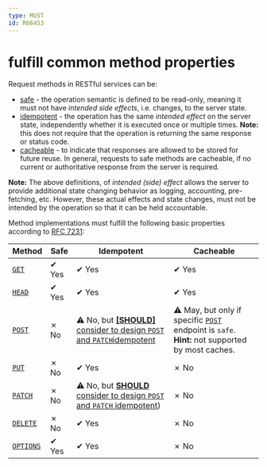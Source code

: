 ```yaml
---
type: MUST
id: R66453
---
```


# fulfill common method properties

Request methods in RESTful services can be:

- [safe](https://tools.ietf.org/html/rfc7231#section-4.2.1) - the operation semantic is defined to be read-only, meaning it must not have _intended side effects_, i.e. changes, to the server state.
- [idempotent](https://tools.ietf.org/html/rfc7231#section-4.2.2) - the operation has the same _intended effect_ on the server state, independently whether it is executed once or multiple times.
  **Note:** this does not require that the operation is returning the same response or status code.
- [cacheable](https://tools.ietf.org/html/rfc7231#section-4.2.3) - to indicate that responses are allowed to be stored for future reuse.
  In general, requests to safe methods are cacheable, if no current or authoritative response from the server is required.

**Note:** The above definitions, of _intended (side) effect_ allows the server to provide additional state changing behavior as logging, accounting, pre-fetching, etc.
However, these actual effects and state changes, must not be intended by the operation so that it can be held accountable.

Method implementations must fulfill the following basic properties according to [RFC 7231](https://tools.ietf.org/html/rfc7231):

| Method                | Safe  | Idempotent                                                                      | Cacheable                                                                                                |
| --------------------- | ----- | ------------------------------------------------------------------------------- | -------------------------------------------------------------------------------------------------------- |
| [`GET`](#get)         | ✔ Yes | ✔ Yes                                                                           | ✔ Yes                                                                                                    |
| [`HEAD`](#head)       | ✔ Yes | ✔ Yes                                                                           | ✔ Yes                                                                                                    |
| [`POST`](#post)       | ✗ No  | ⚠️ No, but [**[SHOULD]** consider to design `POST` and `PATCH`idempotent](link) | ⚠️ May, but only if specific [`POST`](#post) endpoint is `safe`. **Hint:** not supported by most caches. |
| [`PUT`](#put)         | ✗ No  | ✔ Yes                                                                           | ✗ No                                                                                                     |
| [`PATCH`](#patch)     | ✗ No  | ⚠️ No, but [**SHOULD** consider to design `POST` and `PATCH` idempotent](link)) | ✗ No                                                                                                     |
| [`DELETE`](#delete)   | ✗ No  | ✔ Yes                                                                           | ✗ No                                                                                                     |
| [`OPTIONS`](#options) | ✔ Yes | ✔ Yes                                                                           | ✗ No                                                                                                     |
